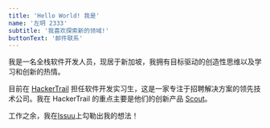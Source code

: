 ```yaml
---
title: 'Hello World! 我是'
name: '左玥 2333'
subtitle: '我喜欢探索新的领域!'
buttonText: '邮件联系'
---
```

我是一名全栈软件开发人员，现居于新加坡，我拥有目标驱动的创造性思维以及学习和创新的热情。

目前在 [HackerTrail](https://www.hackertrail.com/) 担任软件开发实习生，这是一家专注于招聘解决方案的领先技术公司。我在 HackerTrail 的重点主要是他们的创新产品 [Scout](https://getscout.ai/?utm_source=HTwebsite&utm_medium=navigation+&utm_campaign=scoutproduct)。

工作之余，我在[Issuu](https://issuu.com/zuoy17/docs/portfolio)上勾勒出我的想法！
